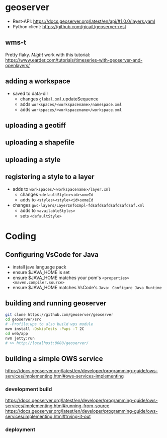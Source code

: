 # geoserver

- Rest-API: https://docs.geoserver.org/latest/en/api/#1.0.0/layers.yaml
- Python client: https://github.com/gicait/geoserver-rest 


## wms-t

Pretty flaky. *Might* work with this tutorial: 
https://www.earder.com/tutorials/timeseries-with-geoserver-and-openlayers/


## adding a workspace
- saved to data-dir
    - changes `global.xml`.updateSequence
    - adds `workspaces/<workspacename>/namespace.xml`
    - adds `workspaces/<workspacename>/workspace.xml`

## uploading a geotiff

## uploading a shapefile

## uploading a style

## registering a style to a layer
- adds to `workspaces/<workspacename>/layer.xml` 
    - changes `<defaultStyle><id>someId`
    - adds to `<styles><style><id>someId`
- changes `gwc-layers/LayerInfoImpl-fdsafdsafdsafdsafdsaf.xml`
    - adds to `<availableStyles>`
    - sets `<defaultStyle>`



# Coding

## Configuring VsCode for Java
- install java language pack
- ensure $JAVA_HOME is set
- ensure $JAVA_HOME matches your pom's `<properties><maven.compiler.source>`
- ensure $JAVA_HOME matches VsCode's `Java: Configure Java Runtime`

## building and running geoserver

```bash
git clone https://github.com/geoserver/geoserver
cd geoserver/src
# -Profile:wps to also build wps module
mvn install -DskipTests -Pwps -T 2C
cd web/app
nvm jetty:run
# >> http://localhost:8080/geoserver/
```

## building a simple OWS service

https://docs.geoserver.org/latest/en/developer/programming-guide/ows-services/implementing.html#ows-services-implementing

### development build
https://docs.geoserver.org/latest/en/developer/programming-guide/ows-services/implementing.html#running-from-source
https://docs.geoserver.org/latest/en/developer/programming-guide/ows-services/implementing.html#trying-it-out

### deployment